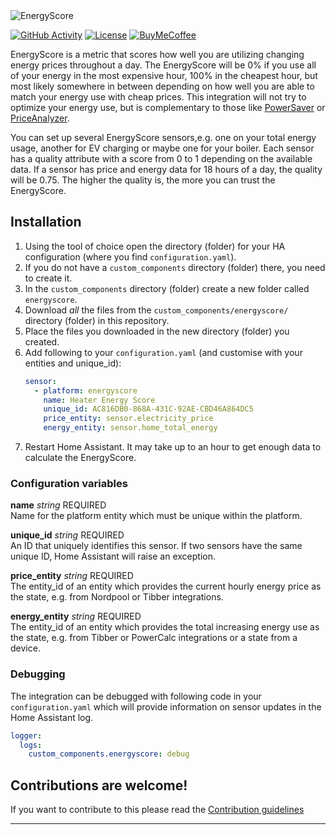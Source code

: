<img src="https://raw.githubusercontent.com/knudsvik/EnergyScore/master/resources/logo.png" title="EnergyScore"/>

<br>

[![GitHub Activity][commits-shield]][commits]
[![License][license-shield]](LICENSE)
[![BuyMeCoffee][buymecoffeebadge]][buymecoffee]


EnergyScore is a metric that scores how well you are utilizing changing energy prices throughout a day. The EnergyScore will be 0% if you use all of your energy in the most expensive hour, 100% in the cheapest hour, but most likely somewhere in between depending on how well you are able to match your energy use with cheap prices. This integration will not try to optimize your energy use, but is complementary to those like [PowerSaver](https://powersaver.no) or [PriceAnalyzer](https://github.com/erlendsellie/priceanalyzer).

You can set up several EnergyScore sensors,e.g. one on your total energy usage, another for EV charging or maybe one for your boiler. Each sensor has a quality attribute with a score from 0 to 1 depending on the available data. If a sensor has price and energy data for 18 hours of a day, the quality will be 0.75. The higher the quality is, the more you can trust the EnergyScore.

## Installation

1. Using the tool of choice open the directory (folder) for your HA configuration (where you find `configuration.yaml`).
2. If you do not have a `custom_components` directory (folder) there, you need to create it.
3. In the `custom_components` directory (folder) create a new folder called `energyscore`.
4. Download _all_ the files from the `custom_components/energyscore/` directory (folder) in this repository.
5. Place the files you downloaded in the new directory (folder) you created.
6. Add following to your `configuration.yaml` (and customise with your entities and unique_id):
    ```yaml
    sensor:
      - platform: energyscore
        name: Heater Energy Score
        unique_id: AC816DB0-868A-431C-92AE-CBD46A864DC5
        price_entity: sensor.electricity_price
        energy_entity: sensor.home_total_energy
    ```
7. Restart Home Assistant. It may take up to an hour to get enough data to calculate the EnergyScore.

### Configuration variables

**name** *string* REQUIRED <br>
Name for the platform entity which must be unique within the platform.

**unique_id** *string* REQUIRED <br>
An ID that uniquely identifies this sensor. If two sensors have the same unique ID, Home Assistant will raise an exception.

**price_entity** *string* REQUIRED <br>
The entity_id of an entity which provides the current hourly energy price as the state, e.g. from Nordpool or Tibber integrations.

**energy_entity** *string* REQUIRED <br>
The entity_id of an entity which provides the total increasing energy use as the state, e.g. from Tibber or PowerCalc integrations or a state from a device.

### Debugging

The integration can be debugged with following code in your `configuration.yaml` which will provide information on sensor updates in the Home Assistant log.

```yaml
logger:
  logs:
    custom_components.energyscore: debug
```


## Contributions are welcome!

If you want to contribute to this please read the [Contribution guidelines](CONTRIBUTING.md)

***

[buymecoffee]: https://www.buymeacoffee.com/knudsvik
[buymecoffeebadge]: https://img.shields.io/badge/buy%20me%20a%20coffee-donate-yellow.svg?style=flat
[commits-shield]: https://img.shields.io/github/commit-activity/y/knudsvik/energyscore
[commits]: https://github.com/knudsvik/energyscore/commits/master
[license-shield]: https://img.shields.io/github/license/knudsvik/energyscore